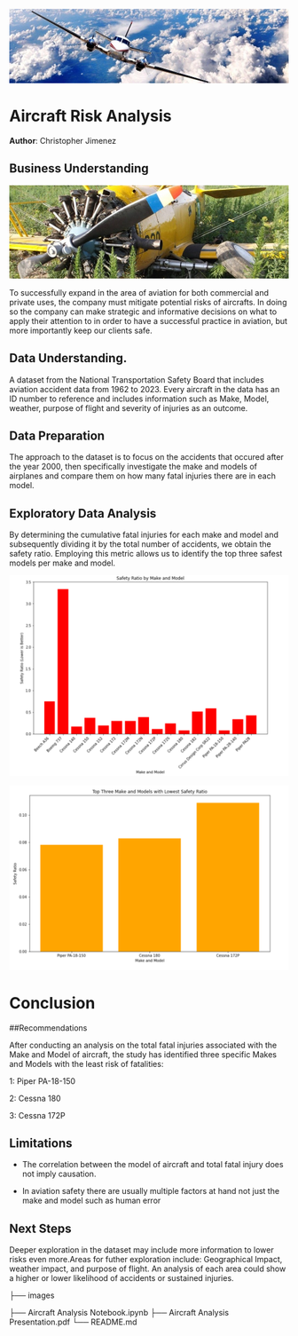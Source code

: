 ![Airplane Banner](./images/Airplane-Banner.jpg)

# Aircraft Risk Analysis

**Author**: Christopher Jimenez

## Business Understanding

![Plane Crash](./images/Plane-Crash.jpg)

To successfully expand in the area of aviation for both commercial and private uses, the company must mitigate potential risks of aircrafts. 
In doing so the company can make strategic and informative decisions on what to apply their attention to in order to have a successful practice in aviation, but more importantly keep our clients safe.

## Data Understanding.

A dataset from the National Transportation Safety Board that includes aviation accident data from 1962 to 2023. Every aircraft in the data has an ID number to reference and includes information such as Make, Model, weather, purpose of flight and severity of injuries as an outcome.

## Data Preparation

The approach to the dataset is to focus on the accidents that occured after the year 2000, then specifically investigate the make and models of airplanes and compare them on how many fatal injuries there are in each model.

## Exploratory Data Analysis

By determining the cumulative fatal injuries for each make and model and subsequently dividing it by the total number of accidents, we obtain the safety ratio. Employing this metric allows us to identify the top three safest models per make and model.

![Safety Ratios](./images/Safety-Ratio-Graph.png)

![Top 3](./images/Top-3-Safest.png)

# Conclusion

##Recommendations

After conducting an analysis on the total fatal injuries associated with the Make and Model of aircraft, the study has identified three specific Makes and Models with the least risk of fatalities:

1: Piper PA-18-150

2: Cessna 180

3: Cessna 172P

## Limitations

- The correlation between the model of aircraft and total fatal injury does not imply causation.

- In aviation safety there are usually multiple factors at hand not just the make and model such as human error
 

## Next Steps
Deeper exploration in the dataset may include more information to lower risks even more.Areas for futher exploration include: Geographical Impact, weather impact, and purpose of flight.
An analysis of each area could show a higher or lower likelihood of accidents or sustained injuries.


├── images

├── Aircraft Analysis Notebook.ipynb
├── Aircraft Analysis Presentation.pdf
└── README.md
